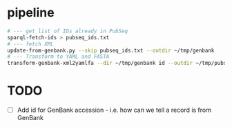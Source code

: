# pipeline

```sh
# --- get list of IDs already in PubSeq
sparql-fetch-ids > pubseq_ids.txt
# --- fetch XML
update-from-genbank.py --skip pubseq_ids.txt --outdir ~/tmp/genbank
# --- Transform to YAML and FASTA
transform-genbank-xml2yamlfa --dir ~/tmp/genbank id --outdir ~/tmp/pubseq
```

# TODO

- [ ] Add id for GenBank accession - i.e. how can we tell a record is from GenBank
